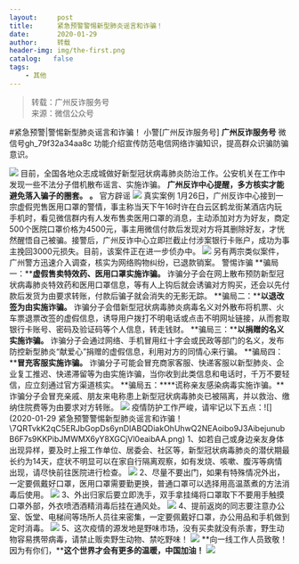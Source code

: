 ```yaml
---
layout:     post
title:      紧急预警警惕新型肺炎谣言和诈骗！
date:       2020-01-29
author:     转载
header-img: img/the-first.png
catalog:   false
tags:
    - 其他
---
```


<blockquote><p>转载：广州反诈服务号<br>
来源：微信公众号</p></blockquote>

#紧急预警|警惕新型肺炎谣言和诈骗！
小警[广州反诈服务号]
**广州反诈服务号**
微信号gh_79f32a34aa8c
功能介绍宣传防范电信网络诈骗知识，提高群众识骗防骗意识。

![]({{site.baseurl}}/postimg/U80CvqU0rQrt9uETQL4MmXRQVQhAdXGfCwdSoPr5JP8qlNUj9jSQsGHFke4ETxT1WMUabPZ4C4zJm7FbLA0AHg.jpeg)
目前，全国各地众志成城做好新型冠状病毒肺炎防治工作。公安机关在工作中发现一些不法分子借机散布谣言、实施诈骗。
**广州反诈中心提醒，多方核实才能避免落入骗子的圈套。**
**。**
官方辟谣
![]({{site.baseurl}}/postimg/U80CvqU0rQrcUoXH1K8iaNqDdnm3ttpticfL5w0el4FDJYhXgNicosmK4ZM4XpS1dvFHqtU2KcCY0ahNiaibFeXyRXg.jpeg)
真实案例
1月26日，广州反诈中心接到一宗虚假兜售医用口罩的警情，事主称当天下午16时许在白云区鹤龙街某酒店内玩手机时，看见微信群内有人发布售卖医用口罩的消息，主动添加对方为好友，商定500个医院口罩价格为4500元，事主用微信付款后发现对方将其删除好友，才恍然醒悟自己被骗。接警后，广州反诈中心立即拦截止付涉案银行卡账户，成功为事主挽回3000元损失。目前，该案件正在进一步侦办中。
![]({{site.baseurl}}/postimg/U80CvqU0rQrcUoXH1K8iaNqDdnm3ttptic3yI0ZYJibqAPbu7rP1eELW58NgZfJS2sW7a8Qz1ewicoW2pjOVxxZtwQ.gif)
另有两宗类似案件，广州警方迅速介入调查，核实为网络购物纠纷，已退款销案。
警惕诈骗
**骗局一：****虚假售卖特效药、医用口罩实施诈骗。**
诈骗分子会在网上散布预防新型冠状病毒肺炎特效药和医用口罩信息，等有人上钩后就会诱骗对方购买，还会以先付款后发货为由要求转账，付款后骗子就会消失的无影无踪。
**骗局二：****以退改签为由实施诈骗。**
诈骗分子会借新型冠状病毒肺炎病毒名义对外散布将机票、火车票退票改签的虚假信息，诱导用户拨打不明电话或点击不明网址链接，从而套取银行卡账号、密码及验证码等个人信息，转走钱财。
**骗局三：****以捐赠的名义实施诈骗。**
诈骗分子会通过网络、手机冒用红十字会或民政等部门的名义，发布防控新型肺炎“献爱心”捐赠的虚假信息，利用对方的同情心来行骗。
**骗局四：****冒充客服实施诈骗。**
诈骗分子可能会冒充商家客服、快递客服以新型肺炎、企业复工推迟、快递滞留等为由实施诈骗，当你收到此类信息和电话时，千万不要轻信，应立刻通过官方渠道核实。
**骗局五：****谎称亲友感染病毒实施诈骗。**诈骗分子会冒充亲戚、朋友来电称患上新型冠状病毒肺炎已被隔离，并以救治、缴纳住院费等为由要求对方转账。
![]({{site.baseurl}}/postimg/U80CvqU0rQrt9uETQL4MmXRQVQhAdXGf0KGsp5iaWzA47h8Y98J6ia1NdgIC45zVHf5OycQJLckJjW6ibuXUjlRrg.gif)
疫情防护工作严峻，请牢记以下五点：![](2020-01-29
紧急预警警惕新型肺炎谣言和诈骗！\\7QRTvkK2qC5ERJbGopDs6ynDIABQDiakOhUhwQ2NEAoibo9J3AibejunubB6F7s9KKPibJMWMX6yY8XGCjVl0eaibAA.png)
1、如若自己或身边亲友身体出现异样，要及时上报工作单位、居委会、社区等，新型冠状病毒肺炎的潜伏期最长约为14天，症状不明显可以在家自行隔离观察，如有发烧、咳嗽、腹泻等病情出现，请尽快前往医院进行检查。
![]({{site.baseurl}}/postimg/7QRTvkK2qC5ERJbGopDs6ynDIABQDiakOhUhwQ2NEAoibo9J3AibejunubB6F7s9KKPibJMWMX6yY8XGCjVl0eaibAA.png)
2、尽量不要出门，如果有特殊情况外出，一定要佩戴好口罩，医用口罩需要勤更换，普通口罩可以选择用高温蒸煮的方法消毒后使用。
![]({{site.baseurl}}/postimg/7QRTvkK2qC5ERJbGopDs6ynDIABQDiakOhUhwQ2NEAoibo9J3AibejunubB6F7s9KKPibJMWMX6yY8XGCjVl0eaibAA.png)
3、外出归家后要立即洗手，双手拿挂绳将口罩取下不要用手触摸口罩外部，外衣喷洒酒精消毒后挂在通风处。
![]({{site.baseurl}}/postimg/7QRTvkK2qC5ERJbGopDs6ynDIABQDiakOhUhwQ2NEAoibo9J3AibejunubB6F7s9KKPibJMWMX6yY8XGCjVl0eaibAA.png)
4、提前返岗的同志要注意办公室、饭堂、电梯间等场所人员往来密集，一定要佩戴好口罩，办公用品和手机做到定时消毒。
![]({{site.baseurl}}/postimg/7QRTvkK2qC5ERJbGopDs6ynDIABQDiakOhUhwQ2NEAoibo9J3AibejunubB6F7s9KKPibJMWMX6yY8XGCjVl0eaibAA.png)
5、这次疫情的源发地是野味市场，没有买卖就没有杀害，野生动物容易携带病毒，请禁止贩卖野生动物、禁吃野味！
![]({{site.baseurl}}/postimg/U80CvqU0rQrt9uETQL4MmXRQVQhAdXGfanZDCA7O5V8I0fRGgItwwzqtdEkAD9SeMHCZk8cap0a3r8R4kzDktw.jpeg)
**向一线工作人员致敬！因为有你们，****这个世界才会有更多的温暖，中国加油！**
![]({{site.baseurl}}/postimg/U80CvqU0rQrt9uETQL4MmXRQVQhAdXGf1aLemZWdY7KIhlbJoibvgm03eAV1nzpBuwmXZUr5Cukvfyw56ZoRcpw.jpeg)
